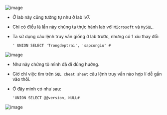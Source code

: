![image](https://user-images.githubusercontent.com/125866921/231358036-ce005a56-353b-479d-a3e9-d71fb31706f1.png)

  - Ở lab này cũng tưởng tự như ở lab lv7.  
  - Chỉ có điều là lần này chúng ta thực hành lab với ``Microsoft`` và ``MySQL``.  
  - Ta sử dụng câu lệnh truy vấn giống ở lab trước, nhưng có 1 xíu thay đổi:  

        ' UNION SELECT 'Trongdeptrai', 'sapcongiu' #
        
![image](https://user-images.githubusercontent.com/125866921/231359493-7060e875-ca07-43d5-a315-ea59e4b0c3d1.png)

  - Như này chứng tỏ mình đã đi đúng hướng.  
  - Giờ chỉ việc tìm trên ``SQL cheat sheet`` câu lệnh truy vấn nào hợp lí dễ gắn vào thôi.  
  - Ở đây mình có như sau:  

        'UNION SELECT @@version, NULL# 
        
![image](https://user-images.githubusercontent.com/125866921/231359915-1174d7b9-5fea-4786-ab7a-b2126cb343a1.png)
